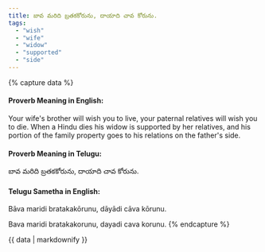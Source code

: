 ```yaml
---
title: బావ మరిది బ్రతకకోరును, దాయాది చావ కోరును.
tags:
  - "wish"
  - "wife"
  - "widow"
  - "supported"
  - "side"
---
```


{% capture data %}
#### Proverb Meaning in English:
Your wife's brother will wish you to live, your paternal relatives will wish you to die.
When a Hindu dies his widow is supported by her relatives, and his portion of the family property goes to his relations on the father's side.

#### Proverb Meaning in Telugu:
బావ మరిది బ్రతకకోరును, దాయాది చావ కోరును.

#### Telugu Sametha in English:
Bāva maridi bratakakōrunu, dāyādi cāva kōrunu.

Bava maridi bratakakorunu, dayadi cava korunu.
{% endcapture %}

{{ data | markdownify }}

